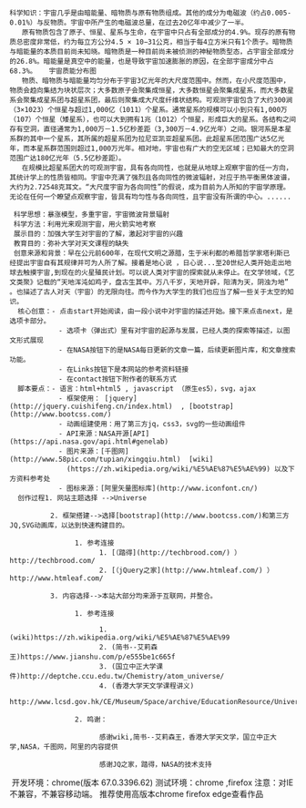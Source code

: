    科学知识：宇宙几乎是由暗能量、暗物质与原有物质组成。其他的成分为电磁波（约占0.005-0.01%）与反物质。宇宙中所产生的电磁波总量，在过去20亿年中减少了一半。 
       原有物质包含了原子、恒星、星系与生命，在宇宙中只占有全部成分的4.9%。现存的原有物质总密度非常低，约为每立方公分4.5 × 10−31公克，相当于每4立方米只有1个质子。暗物质与暗能量的本质目前尚未知晓。暗物质是一种目前尚未被侦测的神秘物质型态，占宇宙全部成分的26.8%。暗能量是真空中的能量，也是导致宇宙加速膨胀的原因，在全部宇宙成分中占68.3%。   宇宙质能分布图
       物质、暗物质与暗能量均匀分布于宇宙3亿光年的大尺度范围中。然而，在小尺度范围中，物质会趋向集结为块状层次；大多数原子会聚集成恒星，大多数恒星会聚集成星系，而大多数星系会聚集成星系团与超星系团，最后则聚集成大尺度纤维状结构。可观测宇宙包含了大约300涧（3×1023）个恒星与超过1,000亿（1011）个星系。通常星系的规模可以小到只有1,000万（107）个恒星（矮星系），也可以大到拥有1兆（1012）个恒星，形成巨大的星系。各结构之间存有空洞，直径通常为1,000万－1.5亿秒差距（3,300万－4.9亿光年）之间。银河系是本星系群的其中一个星系，其所属的超星系团为拉尼亚凯亚超星系团。此超星系团范围广达5亿光年，而本星系群范围则超过1,000万光年。相对地，宇宙也有广大的空无区域；已知最大的空洞范围广达180亿光年（5.5亿秒差距）。 
       在规模比超星系团大的可观测宇宙，具有各向同性，也就是从地球上观察宇宙的任一方向，其统计学上的性质皆相同。宇宙中充满了强烈且各向同性的微波辐射，对应于热平衡黑体波谱，大约为2.72548克耳文。“大尺度宇宙为各向同性”的假说，成为目前为人所知的宇宙学原理。无论在任何一个瞭望点观察宇宙，皆具有均匀性与各向同性，且宇宙没有所谓的中心。......
    
     科学思想：暴涨模型，多重宇宙，宇宙微波背景辐射
     科学方法：利用光来观测宇宙，用火箭实地考察
     展示目的：加强大学生对宇宙的了解，激起对宇宙的兴趣
     教育目的：弥补大学对天文课程的缺失
     创意来源和背景：早在公元前600年，在现代文明之源腊，生于米利都的希腊哲学家塔利斯已经提出宇宙自有其规律并可为人所了解。接着是地心说 ，日心说...至20世纪人类开始走出地球去触摸宇宙,到现在的火星殖民计划。可以说人类对宇宙的探索就从未停止。在文学领域，《艺文类聚》记载的“天地浑沌如鸡子，盘古生其中。万八千岁，天地开辟，阳清为天，阴浊为地” 。也描述了古人对天（宇宙）的无限向往。而今作为大学生的我们也应当了解一些关于太空的知识。
      核心创意：- 点击start开始阅读，由一段小说中对宇宙的描述开始。接下来点击next，是选项卡部分。
                - 选项卡（弹出式）里有对宇宙的起源与发展，已经人类的探索等描述，以图文形式展现
                - 在NASA按钮下的是NASA每日更新的文章一篇，后续更新图片库，和文章搜索功能。
                - 在Links按钮下是本网站的参考资料链接
                - 在contact按钮下附作者的联系方式
      脚本要点：- 语言：html+html5 , javascript （原生es5），svg，ajax
                - 框架使用： [jquery](http://jquery.cuishifeng.cn/index.html)  , [bootstrap](http://www.bootcss.com/)
                - 动画组建使用：用了第三方jq，css3，svg的一些动画组件
                - API来源：NASA开源[API](https://api.nasa.gov/api.html#genelab)
                - 图片来源：[千图网](http://www.58pic.com/tupian/xingqiu.html)  [wiki] 
                  (https://zh.wikipedia.org/wiki/%E5%AE%87%E5%AE%99) 以及下方资料参考处
                - 图标来源：[阿里矢量图标库](http://www.iconfont.cn/)
      创作过程1. 网站主题选择 -->Universe
    
              2. 框架搭建-->选择[bootstrap](http://www.bootcss.com/)和第三方JQ,SVG动画库，以达到快速构建目的。
    
                    1. 参考连接
                          1. [（踏得](http://techbrood.com/) ）http://techbrood.com/
                          2. [（jQuery之家](http://www.htmleaf.com/) ）http://www.htmleaf.com/
    
              3. 内容选择-->本站大部分均来源于互联网，并整合。
    
                    1. 参考连接
    
                          1. (wiki)https://zh.wikipedia.org/wiki/%E5%AE%87%E5%AE%99
                          2. (简书--艾莉森王)https://www.jianshu.com/p/e555be1c665f
                          3. (国立中正大学课件)http://deptche.ccu.edu.tw/Chemistry/atom_universe/
                          4. (香港大学天文学课程讲义) 
                          http://www.lcsd.gov.hk/CE/Museum/Space/archive/EducationResource/Universe/framed_c/preface.html
    
                    2. 鸣谢：
    
                          感谢wiki,简书--艾莉森王，香港大学天文学，国立中正大学,NASA，千图网，阿里的内容提供
    
                          感谢JQ之家，踏得，NASA的技术支持

​        开发环境：chrome(版本 67.0.3396.62)
    测试环境：chrome ,firefox
    注意：对IE不兼容，不兼容移动端。
    推荐使用高版本chrome firefox edge查看作品

